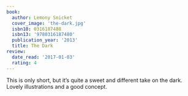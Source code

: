```yaml
---
book:
  author: Lemony Snicket
  cover_image: 'the-dark.jpg'
  isbn10: 0316187488
  isbn13: '9780316187480'
  publication_year: '2013'
  title: The Dark
review:
  date_read: '2017-01-03'
  rating: 4
---
```


This is only short, but it’s quite a sweet and different take on the dark. Lovely illustrations and a good concept.
